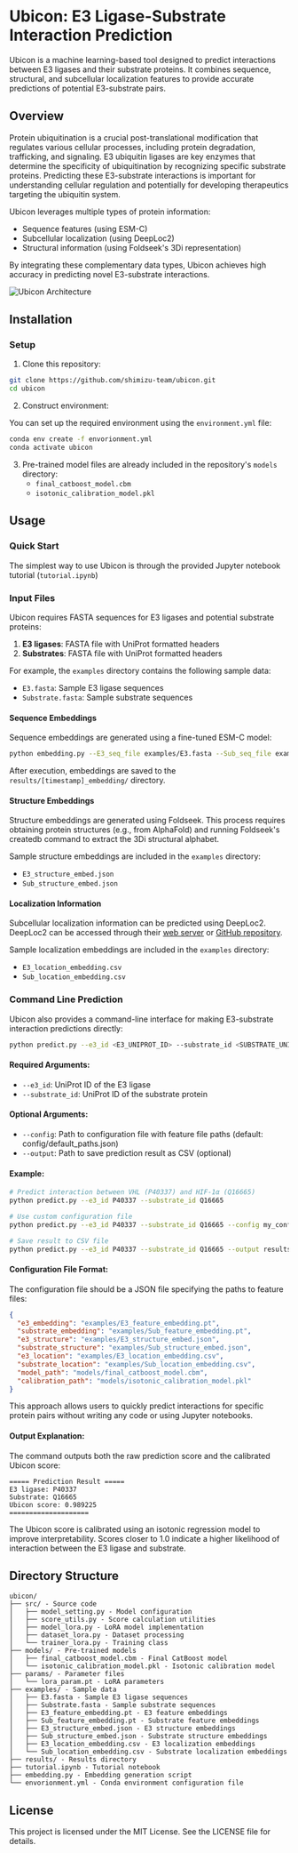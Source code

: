 # Ubicon: E3 Ligase-Substrate Interaction Prediction

Ubicon is a machine learning-based tool designed to predict interactions between E3 ligases and their substrate proteins. It combines sequence, structural, and subcellular localization features to provide accurate predictions of potential E3-substrate pairs.

## Overview

Protein ubiquitination is a crucial post-translational modification that regulates various cellular processes, including protein degradation, trafficking, and signaling. E3 ubiquitin ligases are key enzymes that determine the specificity of ubiquitination by recognizing specific substrate proteins. Predicting these E3-substrate interactions is important for understanding cellular regulation and potentially for developing therapeutics targeting the ubiquitin system.

Ubicon leverages multiple types of protein information:
- Sequence features (using ESM-C)
- Subcellular localization (using DeepLoc2)
- Structural information (using Foldseek's 3Di representation)

By integrating these complementary data types, Ubicon achieves high accuracy in predicting novel E3-substrate interactions.


![Ubicon Architecture](Ubicon.png)


## Installation
### Setup

1. Clone this repository:
```bash
git clone https://github.com/shimizu-team/ubicon.git
cd ubicon
```
2. Construct environment:

You can set up the required environment using the `environment.yml` file:

```bash
conda env create -f envorionment.yml
conda activate ubicon
```


3. Pre-trained model files are already included in the repository's `models` directory:
   - `final_catboost_model.cbm`
   - `isotonic_calibration_model.pkl`

## Usage

### Quick Start

The simplest way to use Ubicon is through the provided Jupyter notebook tutorial (`tutorial.ipynb`)


### Input Files

Ubicon requires FASTA sequences for E3 ligases and potential substrate proteins:

1. **E3 ligases**: FASTA file with UniProt formatted headers
2. **Substrates**: FASTA file with UniProt formatted headers

For example, the `examples` directory contains the following sample data:
- `E3.fasta`: Sample E3 ligase sequences
- `Substrate.fasta`: Sample substrate sequences

#### Sequence Embeddings

Sequence embeddings are generated using a fine-tuned ESM-C model:

```bash
python embedding.py --E3_seq_file examples/E3.fasta --Sub_seq_file examples/Substrate.fasta
```

After execution, embeddings are saved to the `results/[timestamp]_embedding/` directory.

#### Structure Embeddings

Structure embeddings are generated using Foldseek. This process requires obtaining protein structures (e.g., from AlphaFold) and running Foldseek's createdb command to extract the 3Di structural alphabet.

Sample structure embeddings are included in the `examples` directory:
- `E3_structure_embed.json`
- `Sub_structure_embed.json`

#### Localization Information

Subcellular localization information can be predicted using DeepLoc2. DeepLoc2 can be accessed through their [web server](https://services.healthtech.dtu.dk/services/DeepLoc-2.0/) or [GitHub repository](https://github.com/TviNet/DeepLoc-2.0).

Sample localization embeddings are included in the `examples` directory:
- `E3_location_embedding.csv`
- `Sub_location_embedding.csv`

### Command Line Prediction

Ubicon also provides a command-line interface for making E3-substrate interaction predictions directly:

```bash
python predict.py --e3_id <E3_UNIPROT_ID> --substrate_id <SUBSTRATE_UNIPROT_ID>
```

#### Required Arguments:
- `--e3_id`: UniProt ID of the E3 ligase
- `--substrate_id`: UniProt ID of the substrate protein

#### Optional Arguments:
- `--config`: Path to configuration file with feature file paths (default: config/default_paths.json)
- `--output`: Path to save prediction result as CSV (optional)

#### Example:
```bash
# Predict interaction between VHL (P40337) and HIF-1α (Q16665)
python predict.py --e3_id P40337 --substrate_id Q16665

# Use custom configuration file
python predict.py --e3_id P40337 --substrate_id Q16665 --config my_config.json

# Save result to CSV file
python predict.py --e3_id P40337 --substrate_id Q16665 --output results/vhl_hif1a.csv
```

#### Configuration File Format:
The configuration file should be a JSON file specifying the paths to feature files:

```json
{
  "e3_embedding": "examples/E3_feature_embedding.pt",
  "substrate_embedding": "examples/Sub_feature_embedding.pt",
  "e3_structure": "examples/E3_structure_embed.json",
  "substrate_structure": "examples/Sub_structure_embed.json",
  "e3_location": "examples/E3_location_embedding.csv",
  "substrate_location": "examples/Sub_location_embedding.csv",
  "model_path": "models/final_catboost_model.cbm",
  "calibration_path": "models/isotonic_calibration_model.pkl"
}
```

This approach allows users to quickly predict interactions for specific protein pairs without writing any code or using Jupyter notebooks.

#### Output Explanation:

The command outputs both the raw prediction score and the calibrated Ubicon score:

```
===== Prediction Result =====
E3 ligase: P40337
Substrate: Q16665
Ubicon score: 0.989225
====================
```

The Ubicon score is calibrated using an isotonic regression model to improve interpretability. Scores closer to 1.0 indicate a higher likelihood of interaction between the E3 ligase and substrate.

## Directory Structure

```
ubicon/
├── src/ - Source code
│   ├── model_setting.py - Model configuration
│   ├── score_utils.py - Score calculation utilities
│   ├── model_lora.py - LoRA model implementation
│   ├── dataset_lora.py - Dataset processing
│   └── trainer_lora.py - Training class
├── models/ - Pre-trained models
│   ├── final_catboost_model.cbm - Final CatBoost model
│   └── isotonic_calibration_model.pkl - Isotonic calibration model
├── params/ - Parameter files
│   └── lora_param.pt - LoRA parameters
├── examples/ - Sample data
│   ├── E3.fasta - Sample E3 ligase sequences
│   ├── Substrate.fasta - Sample substrate sequences
│   ├── E3_feature_embedding.pt - E3 feature embeddings
│   ├── Sub_feature_embedding.pt - Substrate feature embeddings
│   ├── E3_structure_embed.json - E3 structure embeddings
│   ├── Sub_structure_embed.json - Substrate structure embeddings
│   ├── E3_location_embedding.csv - E3 localization embeddings
│   └── Sub_location_embedding.csv - Substrate localization embeddings
├── results/ - Results directory
├── tutorial.ipynb - Tutorial notebook
├── embedding.py - Embedding generation script
└── envorionment.yml - Conda environment configuration file
```

## License

This project is licensed under the MIT License. See the LICENSE file for details.

